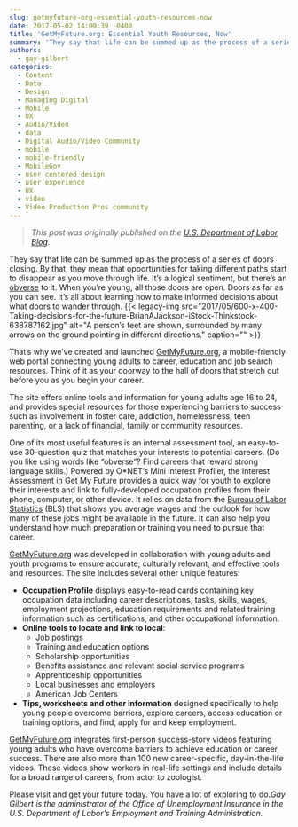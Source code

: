 ```yaml
---
slug: getmyfuture-org-essential-youth-resources-now
date: 2017-05-02 14:00:39 -0400
title: 'GetMyFuture.org: Essential Youth Resources, Now'
summary: 'They say that life can be summed up as the process of a series of doors closing. By that, they mean that opportunities for taking different paths start to disappear as you move through life. It’s a logical sentiment, but there’s an obverse to it. When you’re young, all those doors are open. Doors as far as you can see. It’s all about learning how to make informed decisions about what doors to wander through.'
authors:
  - gay-gilbert
categories:
  - Content
  - Data
  - Design
  - Managing Digital
  - Mobile
  - UX
  - Audio/Video
  - data
  - Digital Audio/Video Community
  - mobile
  - mobile-friendly
  - MobileGov
  - user centered design
  - user experience
  - UX
  - video
  - Video Production Pros community
---
```


> _This post was originally published on the [U.S. Department of Labor Blog](https://blog.dol.gov/)._

They say that life can be summed up as the process of a series of doors closing. By that, they mean that opportunities for taking different paths start to disappear as you move through life. It’s a logical sentiment, but there’s an [obverse](https://www.merriam-webster.com/dictionary/obverse) to it. When you’re young, all those doors are open. Doors as far as you can see. It’s all about learning how to make informed decisions about what doors to wander through. {{< legacy-img src="2017/05/600-x-400-Taking-decisions-for-the-future-BrianAJackson-iStock-Thinkstock-638787162.jpg" alt="A person’s feet are shown, surrounded by many arrows on the ground pointing in different directions." caption="" >}} 

That’s why we’ve created and launched [GetMyFuture.org](https://www.careeronestop.org/GetMyFuture/default.aspx), a mobile-friendly web portal connecting young adults to career, education and job search resources. Think of it as your doorway to the hall of doors that stretch out before you as you begin your career.

The site offers online tools and information for young adults age 16 to 24, and provides special resources for those experiencing barriers to success such as involvement in foster care, addiction, homelessness, teen parenting, or a lack of financial, family or community resources.

One of its most useful features is an internal assessment tool, an easy-to-use 30-question quiz that matches your interests to potential careers. (Do you like using words like “obverse”? Find careers that reward strong language skills.) Powered by O*NET’s Mini Interest Profiler, the Interest Assessment in Get My Future provides a quick way for youth to explore their interests and link to fully-developed occupation profiles from their phone, computer, or other device. It relies on data from the [Bureau of Labor Statistics](https://www.bls.gov/) (BLS) that shows you average wages and the outlook for how many of these jobs might be available in the future. It can also help you understand how much preparation or training you need to pursue that career.

[GetMyFuture.org](https://www.careeronestop.org/GetMyFuture/default.aspx) was developed in collaboration with young adults and youth programs to ensure accurate, culturally relevant, and effective tools and resources. The site includes several other unique features:

  * **Occupation Profile** displays easy-to-read cards containing key occupation data including career descriptions, tasks, skills, wages, employment projections, education requirements and related training information such as certifications, and other occupational information.
  * **Online tools to locate and link to local**: 
      * Job postings
      * Training and education options
      * Scholarship opportunities
      * Benefits assistance and relevant social service programs
      * Apprenticeship opportunities
      * Local businesses and employers
      * American Job Centers
  * **Tips, worksheets and other information** designed specifically to help young people overcome barriers, explore careers, access education or training options, and find, apply for and keep employment.

[GetMyFuture.org](https://www.careeronestop.org/GetMyFuture/default.aspx) integrates first-person success-story videos featuring young adults who have overcome barriers to achieve education or career success. There are also more than 100 new career-specific, day-in-the-life videos. These videos show workers in real-life settings and include details for a broad range of careers, from actor to zoologist.

Please visit and get your future today. You have a lot of exploring to do._Gay Gilbert is the administrator of the Office of Unemployment Insurance in the U.S. Department of Labor&#8217;s Employment and Training Administration._